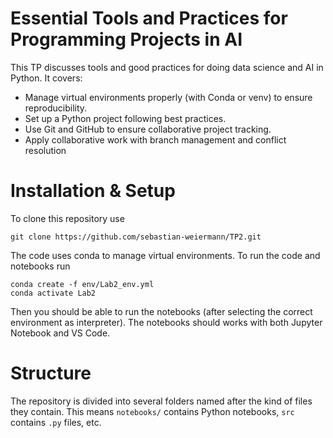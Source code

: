 # Essential Tools and Practices for Programming Projects in AI

This TP discusses tools and good practices for doing data science and AI in Python. It covers:
- Manage virtual environments properly (with Conda or venv) to ensure reproducibility.
- Set up a Python project following best practices.
- Use Git and GitHub to ensure collaborative project tracking.
- Apply collaborative work with branch management and conflict resolution

# Installation & Setup

To clone this repository use
```shell
git clone https://github.com/sebastian-weiermann/TP2.git
```

The code uses conda to manage virtual environments. To run the code and notebooks run
```shell
conda create -f env/Lab2_env.yml
conda activate Lab2
```
Then you should be able to run the notebooks (after selecting the correct environment as interpreter).
The notebooks should works with both Jupyter Notebook and VS Code.

# Structure
The repository is divided into several folders named after the kind of files they contain.
This means `notebooks/` contains Python notebooks, `src` contains `.py` files, etc.
